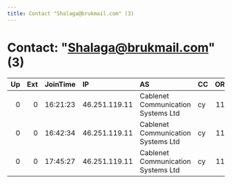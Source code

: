 ```yaml
---
title: Contact "Shalaga@brukmail.com" (3)
---
```


# Contact: "Shalaga@brukmail.com" (3)

|   Up |   Ext | JoinTime   | IP            | AS                                 | CC   |   ORp |   Dirp | OS      | Version   | Nickname    |   eFamMembers |
|-----:|------:|:-----------|:--------------|:-----------------------------------|:-----|------:|-------:|:--------|:----------|:------------|--------------:|
|    0 |     0 | 16:21:23   | 46.251.119.11 | Cablenet Communication Systems Ltd | cy   |   110 |      0 | Windows | 0.3.0.9   | RelayBoi357 |             1 |
|    0 |     0 | 16:42:34   | 46.251.119.11 | Cablenet Communication Systems Ltd | cy   |   110 |      0 | Windows | 0.3.0.9   | RelayBoi357 |             1 |
|    0 |     0 | 17:45:27   | 46.251.119.11 | Cablenet Communication Systems Ltd | cy   |   110 |    143 | Windows | 0.3.0.9   | RelayBoi357 |             1 |
